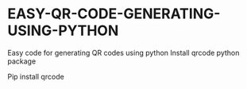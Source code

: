 # EASY-QR-CODE-GENERATING-USING-PYTHON
Easy code for generating QR codes using python
Install qrcode python package

 Pip install qrcode 
